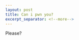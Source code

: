 ```yaml
---
layout: post
title: Can i pwn you?
excerpt_separator: <!--more-->
---
```


Please?

<!--more-->


<script>alert("Is this pwning you?")</script>
